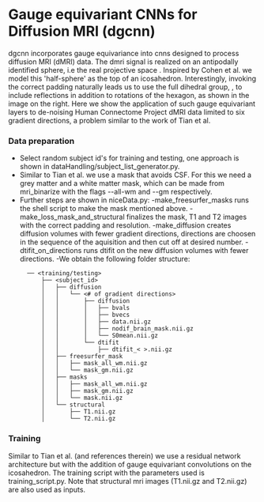 # Gauge equivariant CNNs for Diffusion MRI (dgcnn)

dgcnn incorporates gauge equivariance into cnns designed to process diffusion MRI (dMRI) data. The dmri signal is realized on an antipodally identified sphere, i.e the real projective space . Inspired by Cohen et al. we model this 'half-sphere' as the top of an icosahedron. Interestingly, invoking the correct padding naturally leads us to use the full dihedral group, , to include reflections in addition to rotations of the hexagon, as shown in the image on the right. Here we show the application of such gauge equivariant layers to de-noising Human Connectome Project dMRI data limited to six gradient directions, a problem similar to the work of Tian et al.

### Data preparation
- Select random subject id's for training and testing, one approach is shown in dataHandling/subject_list_generator.py.
- Similar to Tian et al. we use a mask that avoids CSF. For this we need a grey matter and a white matter mask, which can be made from mri_binarize with the flags --all-wm and --gm respectively.
- Further steps are shown in niceData.py:
  -make_freesurfer_masks runs the shell script to make the mask mentioned above.
  -make_loss_mask_and_structural finalizes the mask, T1 and T2 images with the correct padding and resolution.
  -make_diffusion creates diffusion volumes with fewer gradient directions, directions are choosen in the sequence of the aquisition and then cut off at desired number.
  -dtifit_on_directions runs dtifit on the new diffusion volumes with fewer directions.
  -We obtain the following folder structure:
  ```
    ── <training/testing>
        ├── <subject_id>
        │   ├── diffusion
        │   │   └── <# of gradient directions>
        │   │       ├── diffusion
        │   │       │   ├── bvals
        │   │       │   ├── bvecs
        │   │       │   ├── data.nii.gz
        │   │       │   ├── nodif_brain_mask.nii.gz
        │   │       │   └── S0mean.nii.gz
        │   │       └── dtifit
        │   │           ├── dtifit_< >.nii.gz
        │   ├── freesurfer_mask
        │   │   ├── mask_all_wm.nii.gz
        │   │   └── mask_gm.nii.gz
        │   ├── masks
        │   │   ├── mask_all_wm.nii.gz
        │   │   ├── mask_gm.nii.gz
        │   │   └── mask.nii.gz
        │   └── structural
        │       ├── T1.nii.gz
        │       └── T2.nii.gz
  ```
### Training
Similar to Tian et al. (and references therein) we use a residual network architecture but with the addition of gauge equivariant convolutions on the icosahedron. The training script with the parameters used is training_script.py. Note that structural mri images (T1.nii.gz and T2.nii.gz) are also used as inputs.
